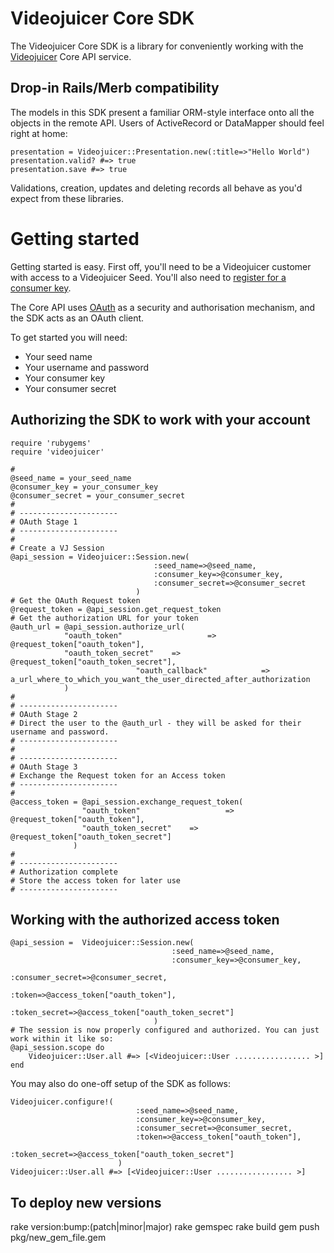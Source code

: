Videojuicer Core SDK
====================

The Videojuicer Core SDK is a library for conveniently working with the [Videojuicer](http://videojuicer.com) Core API service.

Drop-in Rails/Merb compatibility
--------------------------------

The models in this SDK present a familiar ORM-style interface onto all the objects in the remote API. Users of ActiveRecord or DataMapper should feel right at home:

	presentation = Videojuicer::Presentation.new(:title=>"Hello World")
	presentation.valid? #=> true
	presentation.save #=> true
	
Validations, creation, updates and deleting records all behave as you'd expect from these libraries.

Getting started
===============

Getting started is easy. First off, you'll need to be a Videojuicer customer with access to a Videojuicer Seed. You'll also need to  [register for a consumer key](http://api.videojuicer.com/oauth/consumers).

The Core API uses [OAuth](http://oauth.net) as a security and authorisation mechanism, and the SDK acts as an OAuth client.

To get started you will need:

* Your seed name
* Your username and password
* Your consumer key
* Your consumer secret

Authorizing the SDK to work with your account
---------------------------------------------

	require 'rubygems'
	require 'videojuicer'

	#
	@seed_name = your_seed_name
	@consumer_key = your_consumer_key
	@consumer_secret = your_consumer_secret
	#
	# ----------------------
	# OAuth Stage 1
	# ----------------------
	#
	# Create a VJ Session
	@api_session = Videojuicer::Session.new(	
									:seed_name=>@seed_name,
									:consumer_key=>@consumer_key,
									:consumer_secret=>@consumer_secret
								)
	# Get the OAuth Request token
	@request_token = @api_session.get_request_token
	# Get the authorization URL for your token
	@auth_url = @api_session.authorize_url(
              	"oauth_token"					=>	@request_token["oauth_token"], 
              	"oauth_token_secret"	=>	@request_token["oauth_token_secret"],
								"oauth_callback"			=>	a_url_where_to_which_you_want_the_user_directed_after_authorization
            	)
	#
	# ----------------------
	# OAuth Stage 2
	# Direct the user to the @auth_url - they will be asked for their username and password.
	# ----------------------
	#
	# ----------------------
	# OAuth Stage 3
	# Exchange the Request token for an Access token
	# ----------------------
	#
	@access_token = @api_session.exchange_request_token(
                    "oauth_token"					=>	@request_token["oauth_token"], 
                    "oauth_token_secret"	=>	@request_token["oauth_token_secret"]
                  )
	#
	# ----------------------
	# Authorization complete
	# Store the access token for later use
	# ----------------------
	
Working with the authorized access token
----------------------------------------

	@api_session = 	Videojuicer::Session.new(
										:seed_name=>@seed_name,
										:consumer_key=>@consumer_key,
										:consumer_secret=>@consumer_secret,
										:token=>@access_token["oauth_token"],
										:token_secret=>@access_token["oauth_token_secret"]
									)
	# The session is now properly configured and authorized. You can just work within it like so:
	@api_session.scope do
		Videojuicer::User.all #=> [<Videojuicer::User ................. >]
	end
	
You may also do one-off setup of the SDK as follows:

	Videojuicer.configure!(
								:seed_name=>@seed_name,
								:consumer_key=>@consumer_key,
								:consumer_secret=>@consumer_secret,
								:token=>@access_token["oauth_token"],
								:token_secret=>@access_token["oauth_token_secret"]
							)
	Videojuicer::User.all #=> [<Videojuicer::User ................. >]
	
	
To deploy new versions
----------------------

rake version:bump:(patch|minor|major)
rake gemspec
rake build
gem push pkg/new_gem_file.gem